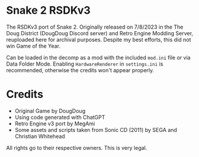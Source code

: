 # Snake 2 RSDKv3
The RSDKv3 port of Snake 2. Originally released on 7/8/2023 in the The Doug District (DougDoug Discord server) and Retro Engine Modding Server, reuploaded here for archival purposes. Despite my best efforts, this did not win Game of the Year.

Can be loaded in the decomp as a mod with the included `mod.ini` file or via Data Folder Mode. Enabling `HardwareRenderer` in `settings.ini` is recommended, otherwise the credits won't appear properly.

# Credits
* Original Game by DougDoug
* Using code generated with ChatGPT
* Retro Engine v3 port by MegAmi
* Some assets and scripts taken from Sonic CD (2011) by SEGA and Christian Whitehead

All rights go to their respective owners. This is very legal.
